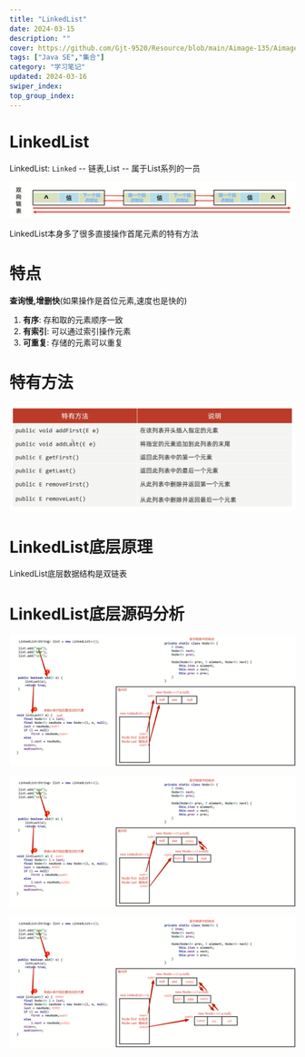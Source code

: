 ```yaml
---
title: "LinkedList"
date: 2024-03-15
description: ""
cover: https://github.com/Gjt-9520/Resource/blob/main/Aimage-135/Aimage91.jpg?raw=true
tags: ["Java SE","集合"]
category: "学习笔记"
updated: 2024-03-16
swiper_index:
top_group_index:
---
```


# LinkedList

LinkedList: `Linked` -- 链表,List -- 属于List系列的一员

![双向链表](../images/双向链表.png)

LinkedList本身多了很多直接操作首尾元素的特有方法

# 特点

**查询慢,增删快**(如果操作是首位元素,速度也是快的)   

1. **有序**: 存和取的元素顺序一致
2. **有索引**: 可以通过索引操作元素
3. **可重复**: 存储的元素可以重复

# 特有方法

![LinkedList特有API](../images/LinkedList特有API.png)

# LinkedList底层原理

LinkedList底层数据结构是双链表

# LinkedList底层源码分析

![LinkedList底层源码分析1](../images/LinkedList底层源码分析1.png)

![LinkedList底层源码分析2](../images/LinkedList底层源码分析2.png)

![LinkedList底层源码分析3](../images/LinkedList底层源码分析3.png)